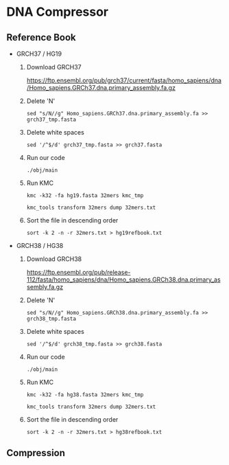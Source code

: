 # DNA Compressor
## Reference Book
+ GRCH37 / HG19
  1. Download GRCH37
     
     https://ftp.ensembl.org/pub/grch37/current/fasta/homo_sapiens/dna/Homo_sapiens.GRCh37.dna.primary_assembly.fa.gz
  2. Delete 'N'
     ```
     sed "s/N//g" Homo_sapiens.GRCh37.dna.primary_assembly.fa >> grch37_tmp.fasta
     ```
  3. Delete white spaces
     ```
     sed '/^$/d' grch37_tmp.fasta >> grch37.fasta
     ```
  4. Run our code
     ```
     ./obj/main
     ```
  5. Run KMC
     ```
     kmc -k32 -fa hg19.fasta 32mers kmc_tmp
     ```
     ```
     kmc_tools transform 32mers dump 32mers.txt
     ```
  6. Sort the file in descending order
     ```
     sort -k 2 -n -r 32mers.txt > hg19refbook.txt
     ```
+ GRCH38 / HG38
  1. Download GRCH38
     
     https://ftp.ensembl.org/pub/release-112/fasta/homo_sapiens/dna/Homo_sapiens.GRCh38.dna.primary_assembly.fa.gz
  2. Delete 'N'
     ```
     sed "s/N//g" Homo_sapiens.GRCh38.dna.primary_assembly.fa >> grch38_tmp.fasta
     ```
  3. Delete white spaces
     ```
     sed '/^$/d' grch38_tmp.fasta >> grch38.fasta
     ```
  4. Run our code
     ```
     ./obj/main
     ```
  5. Run KMC
     ```
     kmc -k32 -fa hg38.fasta 32mers kmc_tmp
     ```
     ```
     kmc_tools transform 32mers dump 32mers.txt
     ```
  6. Sort the file in descending order
      ```
      sort -k 2 -n -r 32mers.txt > hg38refbook.txt
      ```
## Compression
